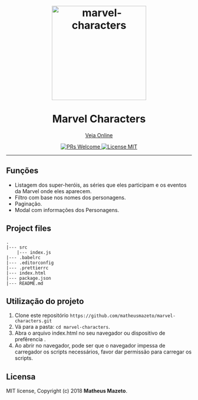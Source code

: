 <h1 align="center">
<br>
  <a href="https://github.com/matheusmazeto/marvel-characters"><img src="https://wallpapercave.com/wp/wp2700184.jpg" alt="marvel-characters" width=256"></a>
<br>
<br>
Marvel Characters
</h1>
<p align="center">
  <a href="https://matheusmazeto.github.io/marvel-characters/index.html">Veja Online</a>
</p>

<p align="center">
  <a href="http://makeapullrequest.com">
    <img src="https://img.shields.io/badge/PRs-welcome-brightgreen.svg?style=flat-square" alt="PRs Welcome">
  </a>
  <a href="https://opensource.org/licenses/MIT">
    <img src="https://img.shields.io/badge/license-MIT-black.svg?style=flat-square" alt="License MIT">
  </a>
</p>

<hr />

## Funções

- Listagem dos super-heróis, as séries que eles participam e os eventos da Marvel onde eles aparecem.
- Filtro com base nos nomes dos personagens.
- Paginação.
- Modal com informações dos Personagens.

## Project files

```text
.
|--- src
    |--- index.js
|--- .babelrc
|--- .editorconfig
|--- .prettierrc
|--- index.html
|--- package.json
|--- README.md
```

## Utilização do projeto

1. Clone este repositório `https://github.com/matheusmazeto/marvel-characters.git`
2. Vá para a pasta: `cd marvel-characters`.<br />
3. Abra o arquivo index.html no seu navegador ou dispositivo de prefêrencia .
4. Ao abrir no navegador, pode ser que o navegador impessa de carregador os scripts necessários,
   favor dar permissão para carregar os scripts.

## Licensa

MIT license, Copyright (c) 2018 **Matheus Mazeto**.
